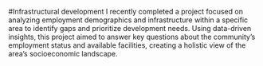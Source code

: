#Infrastructural development
I recently completed a project focused on analyzing employment demographics and infrastructure within a specific area to identify gaps and prioritize development needs. Using data-driven insights, this project aimed to answer key questions about the community’s employment status and available facilities, creating a holistic view of the area’s socioeconomic landscape.
